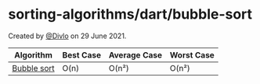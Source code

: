 # sorting-algorithms/dart/bubble-sort

Created by [@Divlo](https://github.com/Divlo) on 29 June 2021.

| Algorithm                                                   | Best Case   | Average Case | Worst Case  |
| ----------------------------------------------------------- | ----------- | ------------ | ----------- |
| [Bubble sort](https://wikipedia.org/wiki/Bubble_sort)       | O(n)        | O(n²)        | O(n²)       |
